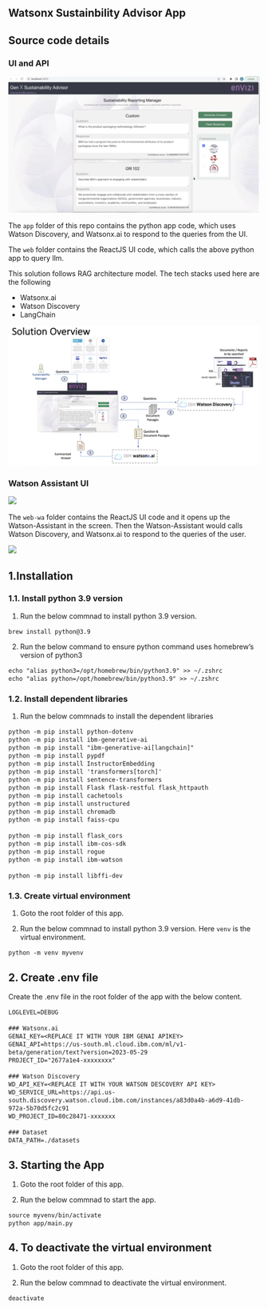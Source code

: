 ## Watsonx Sustainbility Advisor App


## Source code details

### UI and API

<img src="images/advisor.png">


The `app` folder of this repo contains the python app code, which uses Watson Discovery, and Watsonx.ai  to respond to the queries from the UI.

The `web` folder contains the ReactJS UI code, which calls the above python app to query llm.

This solution follows RAG architecture model.  The tech stacks used here are the following
- Watsonx.ai
- Watson Discovery
- LangChain


<img src="images/arch.png">

### Watson Assistant UI

<img src="images/advisor_wa.png">

The `web-wa` folder contains the ReactJS UI code and it opens up the Watson-Assistant in the screen. Then the Watson-Assistant would calls Watson Discovery, and Watsonx.ai  to respond to the queries of the user.

<img src="images/arch_wa.png">

## 1.Installation

### 1.1. Install python 3.9 version

1. Run the below commnad to install python 3.9 version.

```
brew install python@3.9
```

2. Run the below command to ensure python command uses homebrew’s version of python3

```
echo "alias python3=/opt/homebrew/bin/python3.9" >> ~/.zshrc
echo "alias python=/opt/homebrew/bin/python3.9" >> ~/.zshrc
```

### 1.2. Install dependent libraries

1. Run the below commnads to install the dependent libraries

```
python -m pip install python-dotenv
python -m pip install ibm-generative-ai
python -m pip install "ibm-generative-ai[langchain]"
python -m pip install pypdf
python -m pip install InstructorEmbedding
python -m pip install 'transformers[torch]'
python -m pip install sentence-transformers
python -m pip install Flask flask-restful flask_httpauth
python -m pip install cachetools
python -m pip install unstructured
python -m pip install chromadb
python -m pip install faiss-cpu

python -m pip install flask_cors
python -m pip install ibm-cos-sdk
python -m pip install rogue
python -m pip install ibm-watson

python -m pip install libffi-dev
```

### 1.3. Create virtual environment

1. Goto the root folder of this app.

2. Run the below commnad to install python 3.9 version. Here `venv` is the virtual environment.

```
python -m venv myvenv
```

## 2. Create .env file

Create the .env file in the root folder of the app with the below content.

```
LOGLEVEL=DEBUG

### Watsonx.ai
GENAI_KEY=<REPLACE IT WITH YOUR IBM GENAI APIKEY>
GENAI_API=https://us-south.ml.cloud.ibm.com/ml/v1-beta/generation/text?version=2023-05-29
PROJECT_ID="2677a1e4-xxxxxxxx"

### Watson Discovery
WD_API_KEY=<REPLACE IT WITH YOUR WATSON DESCOVERY API KEY>
WD_SERVICE_URL=https://api.us-south.discovery.watson.cloud.ibm.com/instances/a83d0a4b-a6d9-41db-972a-5b70d5fc2c91
WD_PROJECT_ID=80c28471-xxxxxxx

### Dataset
DATA_PATH=./datasets
```

## 3. Starting the App

1. Goto the root folder of this app.

2. Run the below commnad to start the app.

```
source myvenv/bin/activate
python app/main.py
```

## 4. To deactivate the virtual environment

1. Goto the root folder of this app.

2. Run the below commnad to deactivate the virtual environment.

```
deactivate
```

